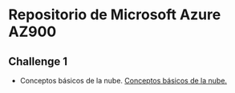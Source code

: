 # Repositorio de Microsoft Azure AZ900

## Challenge 1
* Conceptos básicos de la nube. [Conceptos básicos de la nube.](https://github.com/ivoramirez1/Repositorio-Microsoft-AZ900/blob/main/Conceptos%20b%C3%A1sicos%20de%20la%20nube.md)
